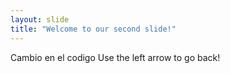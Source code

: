 ```yaml
---
layout: slide
title: "Welcome to our second slide!"
---
```

Cambio en el codigo
Use the left arrow to go back!
